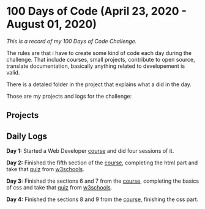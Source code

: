 # 100 Days of Code (April 23, 2020 - August 01, 2020)

*This is a record of my 100 Days of Code Challenge.*

The rules are that i have to create some kind of code each day during the challenge. That include courses, small projects, contribute to open source, translate documentation, basically anything related to developement is valid.

There is a detaled folder in the project that explains what a did in the day.

Those are my projects and logs for the challenge:

## Projects 

## Daily Logs
**Day 1:** Started a Web Developer [course](https://www.udemy.com/course/the-complete-web-developer-zero-to-mastery) and did four sessions of it.

**Day 2:** Finished the fifth section of the [course](https://www.udemy.com/course/the-complete-web-developer-zero-to-mastery), completing the html part and take that [quiz](https://www.w3schools.com/html/html_quiz.asp) from [w3schools](https://www.w3schools.com/).

**Day 3:** Finished the sections 6 and 7 from the [course](https://www.udemy.com/course/the-complete-web-developer-zero-to-mastery), completing the basics of css and take that [quiz](https://www.w3schools.com/css/css_quiz.asp) from [w3schools](https://www.w3schools.com/).

**Day 4:** Finished the sections 8 and 9 from the [course](https://www.udemy.com/course/the-complete-web-developer-zero-to-mastery), finishing the css part.
